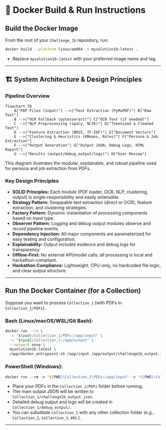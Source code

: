 # 🐳 Docker Build & Run Instructions

## Build the Docker Image

From the root of your `Challenge_1b` repository, run:

```bash
docker build --platform linux/amd64 -t mysolution1b:latest .
```
- Replace `mysolution1b:latest` with your preferred image name and tag.

---

## 🏗️ System Architecture & Design Principles

### Pipeline Overview

```mermaid
flowchart TD
    A["PDF Files (input)"] -->|"Text Extraction (PyMuPDF)"| B["Raw Text"]
    B -->|"OCR Fallback (pytesseract)"| C["OCR Text (if needed)"]
    C -->|"NLP Preprocessing (spaCy, NLTK)"| D["Tokenized & Cleaned Text"]
    D -->|"Feature Extraction (BM25, TF-IDF)"| E["Document Vectors"]
    E -->|"Clustering & Heuristics (KMeans, Rules)"| F["Persona & Job Extraction"]
    F -->|"Output Generation"| G["Output JSON, Debug Logs, HTML Report"]
    G -->|"Results (output/debug_output/logs)"| H["User Review"]
```

This diagram illustrates the modular, explainable, and robust pipeline used for persona and job extraction from PDFs.

### Key Design Principles
- **SOLID Principles:** Each module (PDF loader, OCR, NLP, clustering, output) is single-responsibility and easily extensible.
- **Strategy Pattern:** Swappable text extraction (direct or OCR), feature extraction, and clustering strategies.
- **Factory Pattern:** Dynamic instantiation of processing components based on input type.
- **Observer Pattern:** Logging and debug output modules observe and record pipeline events.
- **Dependency Injection:** All major components are parameterized for easy testing and configuration.
- **Explainability:** Output includes evidence and debug logs for transparency.
- **Offline-First:** No external API/model calls; all processing is local and hackathon-compliant.
- **Hackathon Compliance:** Lightweight, CPU-only, no hardcoded file logic, and clear output structure.

---

## Run the Docker Container (for a Collection)

Suppose you want to process `Collection_1` (with PDFs in `Collection_1/PDFs`).

### Bash (Linux/macOS/WSL/Git Bash):
```bash
docker run --rm \
  -v "$(pwd)/Collection_1/PDFs:/app/input" \
  -v "$(pwd)/Collection_1:/app/output" \
  --network none \
  mysolution1b:latest \
  /app/docker_entrypoint.sh /app/input /app/output/challenge1b_output.json
```

### PowerShell (Windows):
```powershell
docker run --rm -v "${PWD}\Collection_1\PDFs:/app/input" -v "${PWD}\Collection_1:/app/output" --network none mysolution1b:latest /app/input /app/output/challenge1b_output.json
```

- Place your PDFs in the `Collection_1/PDFs` folder before running.
- The main output JSON will be written to `Collection_1/challenge1b_output.json`.
- Detailed debug output and logs will be created in `Collection_1/debug_output/`.
- You can substitute `Collection_1` with any other collection folder (e.g., `Collection_2`, `Collection_3`, etc.).

---
